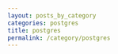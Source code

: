 ```yaml
---
layout: posts_by_category
categories: postgres
title: postgres
permalink: /category/postgres
---
```


